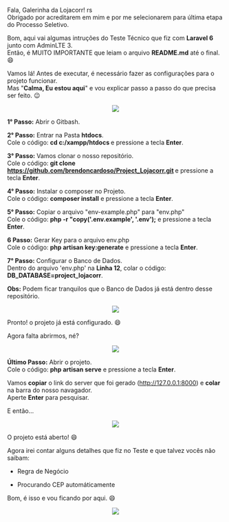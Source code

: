 Fala, Galerinha da Lojacorr! rs <br>
Obrigado por acreditarem em mim e por me selecionarem para última etapa do Processo Seletivo. 

Bom, aqui vai algumas intruções do Teste Técnico que fiz com <strong>Laravel 6</strong> junto com AdminLTE 3. <br>
Então, é MUITO IMPORTANTE que leiam o arquivo <strong>README.md</strong> até o final. :smile: 

Vamos lá! Antes de executar, é necessário fazer as configurações para o projeto funcionar. <br>
Mas "<strong>Calma, Eu estou aqui</strong>" e vou explicar passo a passo do que precisa ser feito. :wink: <br>

<p align="center">
  <img src="https://66.media.tumblr.com/48ac9f289e8f85a79fc70f0a0069eec0/tumblr_mwkeviSOlD1sdfgzpo1_400.gif" />
</p>

<strong>1° Passo:</strong> Abrir o Gitbash. <br>

<strong>2° Passo:</strong> Entrar na Pasta <strong>htdocs</strong>. <br>
Cole o código: <strong>cd c:/xampp/htdocs </strong> e pressione a tecla <strong>Enter</strong>. 

<strong>3° Passo:</strong> Vamos clonar o nosso repositório. <br>
Cole o código: <strong> git clone https://github.com/brendoncardoso/Project_Lojacorr.git </strong> e pressione a tecla <strong>Enter</strong>. 

<strong>4° Passo:</strong> Instalar o composer no Projeto. <br>
Cole o código: <strong>composer install</strong> e pressione a tecla <strong>Enter</strong>. 

<strong>5° Passo:</strong> Copiar o arquivo "env-example.php" para "env.php" <br>
Cole o código: <strong>php -r "copy('.env.example', '.env');</strong> e pressione a tecla <strong>Enter</strong>.

<strong>6 Passo:</strong> Gerar Key para o arquivo env.php <br>
Cole o código: <strong>php artisan key:generate</strong> e pressione a tecla <strong>Enter</strong>.

<strong>7° Passo:</strong> Configurar o Banco de Dados. <br>
Dentro do arquivo 'env.php' na <strong>Linha 12</strong>, colar o código: <strong>DB_DATABASE=project_lojacorr</strong>.

<strong>Obs:</strong> Podem ficar tranquilos que o Banco de Dados já está dentro desse repositório.

<p align="center">
  <img src="https://i.pinimg.com/originals/b4/d0/bc/b4d0bc7a0a9a9d6f34274e7be5eabfe1.gif" />
</p>

Pronto! o projeto já está configurado. :smile:

Agora falta abrirmos, né?

<p align="center">
  <img src="https://pa1.narvii.com/6680/822a7ac31feb355f53fef434ef90f9fb0bb19a08_hq.gif" />
</p>

<strong>Último Passo:</strong> Abrir o projeto. <br>
Cole o código: <strong>php artisan serve</strong> e pressione a tecla <strong>Enter</strong>. <br>

Vamos <strong>copiar</strong> o link do server que foi gerado (http://127.0.0.1:8000) e <strong>colar</strong> na barra do nosso navagador. <br>
Aperte <strong>Enter</strong> para pesquisar. <br>

E então...

<p align="center">
  <img src="https://media.giphy.com/media/JqDeI2yjpSRgdh35oe/giphy.gif" />
</p>

O projeto está aberto! :smile: 

Agora irei contar alguns detalhes que fiz no Teste e que talvez vocês não saibam: 
<ul>
  <li>Regra de Negócio</li>
</ul>
<ul>
  <li>Procurando CEP automáticamente</li>
</ul>

Bom, é isso e vou ficando por aqui. :smile:
<p align="center">
  <img src="https://giphy.com/gifs/juventusfc-20MnK9KSyq5nMTF7AG" />
</p>